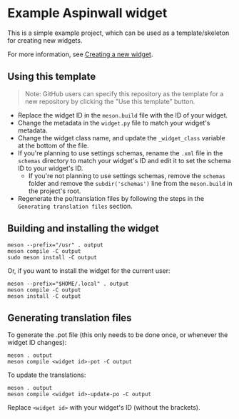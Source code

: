 # Example Aspinwall widget

This is a simple example project, which can be used as a template/skeleton for creating new widgets.

For more information, see [Creating a new widget](https://github.com/aspinwall-ui/aspinwall/blob/develop/docs/widgets/creating_widgets.md).

## Using this template

> Note: GitHub users can specify this repository as the template for a new repository by clicking the "Use this template" button.

- Replace the widget ID in the `meson.build` file with the ID of your widget.
- Change the metadata in the `widget.py` file to match your widget's metadata.
- Change the widget class name, and update the `_widget_class` variable at the bottom of the file.
- If you're planning to use settings schemas, rename the `.xml` file in the `schemas` directory to match your widget's ID and edit it to set the schema ID to your widget's ID.
  * If you're not planning to use settings schemas, remove the `schemas` folder and remove the `subdir('schemas')` line from the `meson.build` in the project's root.
- Regenerate the po/translation files by following the steps in the `Generating translation files` section.

## Building and installing the widget

```shell
meson --prefix="/usr" . output
meson compile -C output
sudo meson install -C output
```

Or, if you want to install the widget for the current user:

```shell
meson --prefix="$HOME/.local" . output
meson compile -C output
meson install -C output
```

## Generating translation files

To generate the .pot file (this only needs to be done once, or whenever the widget ID changes):

```shell
meson . output
meson compile <widget id>-pot -C output
```

To update the translations:

```shell
meson . output
meson compile <widget id>-update-po -C output
```

Replace `<widget id>` with your widget's ID (without the brackets).
